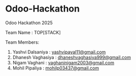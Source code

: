 # Odoo-Hackathon
Odoo Hackathon 2025

Team Name : TOP[STACK]

Team Members: 
1. Yashvi Dalsaniya : yashvipayal11@gmail.com
2. Dhanesh Vaghasiya : dhaneshvaghasiya999@gmail.com
3. Nigam Vaghani : vaghaninigam2003@gmail.com
4. Mohil Pipaliya : mohilp03437@gmail.com
